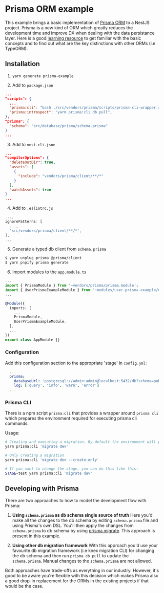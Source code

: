 # Prisma ORM example

This example brings a basic implementation of [Prisma ORM](https://www.prisma.io/) to a NestJS project. Prisma is a new kind of ORM which greatly reduces the development time and improve DX when dealing with the data persistance layer. Here is a good [learning resource](https://www.prisma.io/docs/concepts/overview/prisma-in-your-stack/is-prisma-an-orm) to get familiar with the basic concepts and to find out what are the key distinctions with other ORMs (i.e TypeORM).

## Installation

1. `yarn generate prisma-example`

2. Add to `package.json`

```json
...
"scripts": {
  ...
  "prisma:cli": "bash ./src/vendors/prisma/scripts/prisma-cli-wrapper.sh",
  "prisma:introspect": "yarn prisma:cli db pull",
},
"prisma": {
  "schema": "src/database/prisma/schema.prisma"
}
...
```

3. Add to `nest-cli.json`

```json
...
"compilerOptions": {
  "deleteOutDir": true,
  "assets": [
    {
      "include": "vendors/prisma/client/**/*"
    }
  ],
  "watchAssets": true
}
...
```

4. Add to `.eslintrc.js`

```js
...,
ignorePatterns: [
  ...,
  'src/vendors/prisma/client/**/*',
],
...
```

5. Generate a typed db client from `schema.prisma`

```bash
$ yarn unplug prisma @prisma/client
$ yarn pnpify prisma generate
```

6. Import modules to the `app.module.ts`

```Typescript
...
import { PrismaModule } from '~vendors/prisma/prisma.module';
import { UserPrismaExampleModule } from '~modules/user-prisma-example/user-prisma-example.module';
...

@Module({
  imports: [
    ...
    PrismaModule,
    UserPrismaExampleModule,
  ],
  ...
})
export class AppModule {}

```

### Configuration

Add this configuration section to the appropriate 'stage' in `config.yml`:

```yaml
  ...
  prisma:
    databaseUrl: 'postgresql://admin:admin@localhost:5432/db?schema=public'
    log: ['query', 'info', 'warn', 'error']
  ...
```

### Prisma CLI

There is a npm script `prisma:cli` that provides a wrapper around `prisma cli` which prepares the environment required for executing prisma cli commands.

Usage:

```bash
# Creating and executing a migration. By default the environment will populated with the prisma envs from `local` stage found in config.yml.
yarn prisma:cli 'migrate dev'

# Only creating a migration
yarn prisma:cli 'migrate dev --create-only'

# If you want to change the stage, you can do this like this:
STAGE=test yarn prisma:cli 'migrate dev'
```

## Developing with Prisma

There are two approaches to how to model the development flow with Prisma:

1. **Using `schema.prisma` as db schema single source of truth**
   Here you'd make all the changes to the db schema by editing `schema.prisma` file and using Prisma's own DSL. You'll then apply the changes from `schema.prisma` to db schema by using [prisma migrate](https://www.prisma.io/migrate). This approach is present in this example.

2. **Using other db migration framework**
   With this approach you'd use your favourite db migration framework (i.e knex migration CLI) for changing the db schema and then run `prisma db pull` to update the `schema.prisma`. Manual changes to the `schema.prisma` are not allowed.

Both approaches have trade-offs as everything in our industry. However, it's good to be aware you're flexible with this decision which makes Prisma also a good drop-in replacement for the ORMs in the existing projects if that would be the case.
